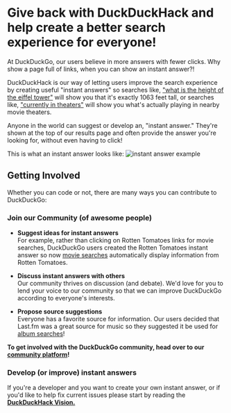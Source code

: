 # Give back with DuckDuckHack and help create a better search experience for everyone!

At DuckDuckGo, our users believe in more answers with fewer clicks. Why show a page full of links, when you can show an instant answer?!

DuckDuckHack is our way of letting users improve the search experience by creating useful "instant answers" so searches like, ["what is the height of the eiffel tower"](https://duckduckgo.com/?q=what+is+the+height+of+the+eiffel+tower) will show you that it's exactly 1063 feet tall, or searches like, ["currently in theaters"](https://duckduckgo.com/?q=currently+in+theaters) will show you what's actually playing in nearby movie theaters.

Anyone in the world can suggest or develop an, "instant answer." They're shown at the top of our results page and often provide the answer you're looking for, without even having to click!

This is what an instant answer looks like:
![instant answer example](https://raw.github.com/duckduckgo/DuckDuckGo-Documentation/master/DuckDuckHack/Assets/app_search_example.png)

## Getting Involved
Whether you can code or not, there are many ways you can contribute to DuckDuckGo:

### Join our Community (of awesome people)
- **Suggest ideas for instant answers**  
  For example, rather than clicking on Rotten Tomatoes links for movie searches, DuckDuckGo users created the Rotten Tomatoes instant answer so now [movie searches](https://duckduckgo.com/?q=the+dark+knight+movie) automatically display information from Rotten Tomatoes.

- **Discuss instant answers with others**  
  Our community thrives on discussion (and debate). We'd love for you to lend your voice to our community so that we can improve DuckDuckGo according to everyone's interests.

- **Propose source suggestions**  
  Everyone has a favorite source for information. Our users decided that Last.fm was a great source for music so they suggested it be used for [album searches](https://duckduckgo.com/?q=Dookie+album+by+greenday)! 

**To get involved with the DuckDuckGo community, head over to our [community platform](https://dukgo.com/)!**

### **Develop (or improve) instant answers**  
  If you're a developer and you want to create your own instant answer, or if you'd like to help fix current issues please start by reading the **[DuckDuckHack Vision.](https://github.com/duckduckgo/duckduckgo-documentation/blob/master/DuckDuckHack/Getting-Started/duckduckhack_vision.md)**
